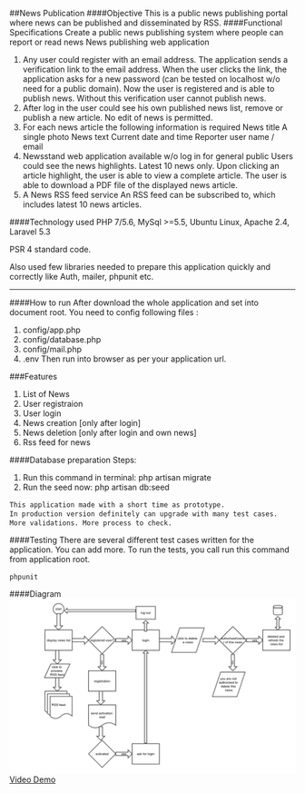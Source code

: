 ##News Publication
####Objective
   This is a public news publishing portal where news can be published and disseminated by RSS.
 ####Functional Specifications
   Create a public news publishing system where people can report or read news
   News publishing web application
   1. Any user could register with an email address. The application sends a verification link to the email address. When the user clicks the link, the application asks for a new password (can be tested on localhost w/o need for a public domain). Now the user is registered and is able to publish news. Without this verification user cannot publish news.
   2. After log in the user could see his own published news list, remove or publish a new article. No edit of news is permitted.
   3. For each news article the following information is required
   News title
   A single photo
   News text
   Current date and time
   Reporter user name / email
   4. Newsstand web application available w/o log in for general public
   Users could see the news highlights. Latest 10 news only.
   Upon clicking an article highlight, the user is able to view a complete article.
   The user is able to download a PDF file of the displayed news article.
   5. A News RSS feed service
   An RSS feed can be subscribed to, which includes latest 10 news articles.

####Technology used
PHP 7/5.6, MySql >=5.5, Ubuntu Linux, Apache 2.4, Laravel 5.3

PSR 4 standard code.

Also used few libraries needed to prepare this application quickly and correctly like Auth, mailer, phpunit etc.

---
####How to run
After download the whole application and set into document root. You need to config following files :
1. config/app.php
2. config/database.php
3. config/mail.php
4. .env
Then run into browser as per your application url.

###Features
1. List of News
2. User registraion
3. User login
4. News creation [only after login]
5. News deletion [only after login and own news]
6. Rss feed for news

####Database preparation
Steps:
1. Run this command in terminal: php artisan migrate
2. Run the seed now: php artisan db:seed

```
This application made with a short time as prototype.
In production version definitely can upgrade with many test cases.
More validations. More process to check.
 ```

####Testing
There are several different test cases written for the application. You can add more. To run the tests, you call run this command from application root.
```
phpunit
```

####Diagram
![ScreenShot](dfd.png)
[Video Demo](crossover.mkv)